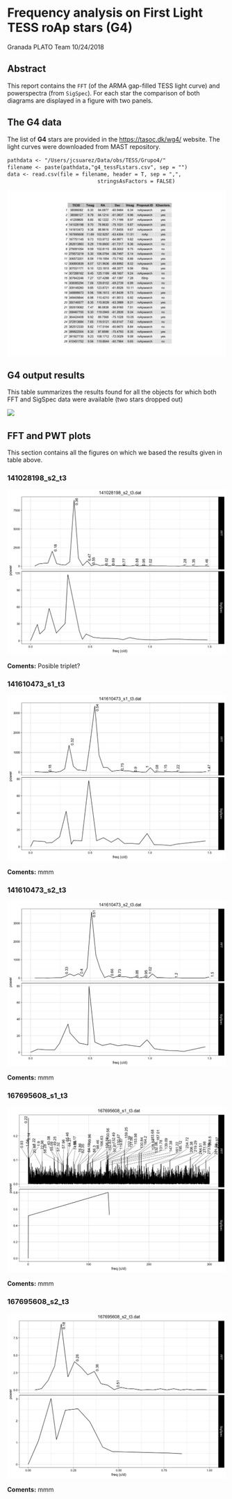 Frequency analysis on First Light TESS roAp stars (G4)
================
Granada PLATO Team
10/24/2018


## Abstract

This report contains the `FFT` (of the ARMA gap-filled TESS light curve) and 
powerspectra (from `SigSpec`).
For each star the comparison of both diagrams are displayed in a figure with 
two panels.

## The G4 data

The list of **G4** stars are provided in the <https://tasoc.dk/wg4/> website. 
The light curves were downloaded from MAST repository.


```{r g4 data}
pathdata <- "/Users/jcsuarez/Data/obs/TESS/Grupo4/"
filename <- paste(pathdata,"g4_tessFLstars.csv", sep = "")
data <- read.csv(file = filename, header = T, sep = ",", 
                             stringsAsFactors = FALSE)
```

![](FiguresG4/g4data_ini.png)


## G4 output results

This table summarizes the results found for all the objects for which both FFT and SigSpec
data were available (two stars dropped out)

![](FiguresG4/g4_results.png)

## FFT and PWT plots 

This section contains all the figures on which we based the results given in table above.

### 141028198_s2_t3

![](FiguresG4/141028198_s2_t3.dat.png)

**Coments:** Posible triplet? 

### 141610473_s1_t3

![](FiguresG4/141610473_s1_t3.dat.png)

**Coments:** mmm

### 141610473_s2_t3

![](FiguresG4/141610473_s2_t3.dat.png)

**Coments:** mmm

### 167695608_s1_t3

![](FiguresG4/167695608_s1_t3.dat.png)

**Coments:** mmm

### 167695608_s2_t3

![](FiguresG4/167695608_s2_t3.dat.png)

**Coments:** mmm

